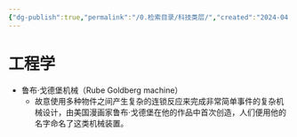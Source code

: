 ```yaml
---
{"dg-publish":true,"permalink":"/0.检索目录/科技类层/","created":"2024-04-28T20:59:22.572+08:00"}
---
```



# 工程学
- 鲁布·戈德堡机械（Rube Goldberg machine）
	- 故意使用多种物件之间产生复杂的连锁反应来完成非常简单事件的复杂机械设计，由美国漫画家鲁布·戈德堡在他的作品中首次创造，人们便用他的名字命名了这类机械装置。